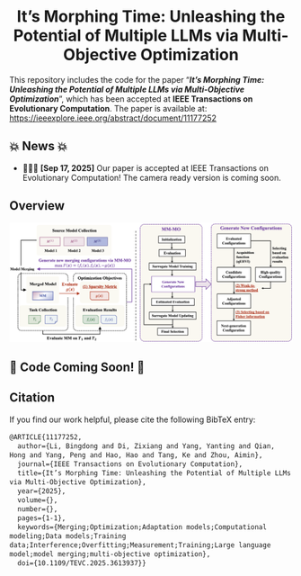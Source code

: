 <h1 align="center"> It’s Morphing Time: Unleashing the Potential of Multiple LLMs via Multi-Objective Optimization </h1>

This repository includes the code for the paper “_**It’s Morphing Time: Unleashing the Potential of Multiple LLMs via Multi-Objective Optimization**_”, which has been accepted at **IEEE Transactions on Evolutionary Computation**. The paper is available at: https://ieeexplore.ieee.org/abstract/document/11177252

## 💥 News 💥

- 🎉🎉🎉 **[Sep 17, 2025]** Our paper is accepted at IEEE Transactions on Evolutionary Computation! The camera ready version is coming soon.

## Overview

<img src="./assets/MM-MO.png">

## 🚧 Code Coming Soon! 🚧

## Citation

If you find our work helpful, please cite the following BibTeX entry:

```
@ARTICLE{11177252,
  author={Li, Bingdong and Di, Zixiang and Yang, Yanting and Qian, Hong and Yang, Peng and Hao, Hao and Tang, Ke and Zhou, Aimin},
  journal={IEEE Transactions on Evolutionary Computation}, 
  title={It’s Morphing Time: Unleashing the Potential of Multiple LLMs via Multi-Objective Optimization}, 
  year={2025},
  volume={},
  number={},
  pages={1-1},
  keywords={Merging;Optimization;Adaptation models;Computational modeling;Data models;Training data;Interference;Overfitting;Measurement;Training;Large language model;model merging;multi-objective optimization},
  doi={10.1109/TEVC.2025.3613937}}
```